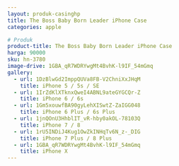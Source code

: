 ```yaml
---
layout: produk-casinghp
title: The Boss Baby Born Leader iPhone Case
categories: apple

# Produk
product-title: The Boss Baby Born Leader iPhone Case
harga: 90000
sku: hn-3780
image-drive: 1GBA_qR7WDRYwgMt4BvhK-l9IF_54mGmq
gallery:
  - url: 1DzBlwGd2ImppQUVa8FB-V2ChniXxJHqM
    title: iPhone 5 / 5s / SE
  - url: 1IrZdKlXTknxQweI4ABNL9ateGYGCQr-Z
    title: iPhone 6 / 6s
  - url: 1Gm5xouwfBA90gyLehXISwtZ-ZaIGG048
    title: iPhone 6 Plus / 6s Plus
  - url: 1jnQOnU3HhblIT_vR-hby0akOL-78103Q
    title: iPhone 7 / 8
  - url: 1rU5INDiJ4Kug1OwZkINHqTv6N_z-_DIG
    title: iPhone 7 Plus / 8 Plus
  - url: 1GBA_qR7WDRYwgMt4BvhK-l9IF_54mGmq
    title: iPhone X
---
```

